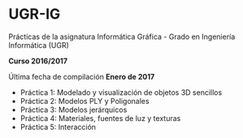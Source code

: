 # UGR-IG

Prácticas de la asignatura Informática Gráfica - Grado en Ingeniería Informática (UGR)

**Curso 2016/2017**

Última fecha de compilación **Enero de 2017**
 
 - Práctica 1: Modelado y visualización de objetos 3D sencillos
 - Práctica 2: Modelos PLY y Poligonales
 - Práctica 3: Modelos jerárquicos
 - Práctica 4: Materiales, fuentes de luz y texturas
 - Práctica 5: Interacción
